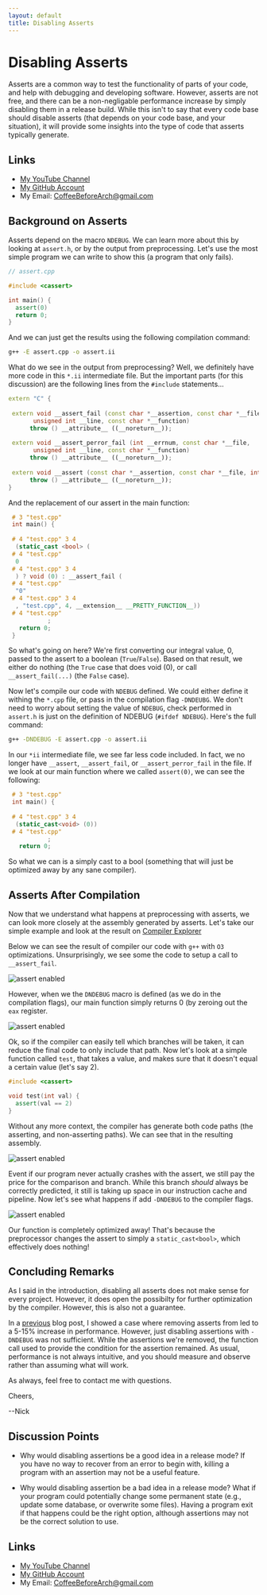 ```yaml
---
layout: default
title: Disabling Asserts
---
```


# Disabling Asserts

Asserts are a common way to test the functionality of parts of your code, and help with debugging and developing software. However, asserts are not free, and there can be a non-negligable performance increase by simply disabling them in a release build. While this isn't to say that every code base should disable asserts (that depends on your code base, and your situation), it will provide some insights into the type of code that asserts typically generate.

## Links

- [My YouTube Channel](https://www.youtube.com/channel/UCsi5-meDM5Q5NE93n_Ya7GA?view_as=subscriber)
- [My GitHub Account](https://github.com/CoffeeBeforeArch)
- My Email: CoffeeBeforeArch@gmail.com

## Background on Asserts

Asserts depend on the macro `NDEBUG`. We can learn more about this by looking at `assert.h`, or by the output from preprocessing. Let's use the most simple program we can write to show this (a program that only fails).

```cpp
// assert.cpp

#include <cassert>

int main() {
  assert(0)
  return 0;
}
````

And we can just get the results using the following compilation command: 

```bash
g++ -E assert.cpp -o assert.ii
```

What do we see in the output from preprocessing? Well, we definitely have more code in this `*.ii` intermediate file. But the important parts (for this discussion) are the following lines from the `#include` statements...

```cpp
extern "C" { 
 
 extern void __assert_fail (const char *__assertion, const char *__file,
       unsigned int __line, const char *__function)
      throw () __attribute__ ((__noreturn__));
  
 extern void __assert_perror_fail (int __errnum, const char *__file,
       unsigned int __line, const char *__function)
      throw () __attribute__ ((__noreturn__));
 
 extern void __assert (const char *__assertion, const char *__file, int    __line)
      throw () __attribute__ ((__noreturn__));
}
```

And the replacement of our assert in the main function:

```cpp
 # 3 "test.cpp"
 int main() {
 
 # 4 "test.cpp" 3 4
  (static_cast <bool> (
 # 4 "test.cpp"
  0
 # 4 "test.cpp" 3 4
  ) ? void (0) : __assert_fail (
 # 4 "test.cpp"
  "0"
 # 4 "test.cpp" 3 4
  , "test.cpp", 4, __extension__ __PRETTY_FUNCTION__))
 # 4 "test.cpp"
           ;
   return 0;
 }

```

So what's going on here? We're first converting our integral value, 0, passed to the assert to a boolean (`True`/`False`). Based on that result, we either do nothing (the `True` case that does void (0), or call `__assert_fail(...)` (the `False` case).  

Now let's compile our code with `NDEBUG` defined. We could either define it withing the `*.cpp` file, or pass in the compilation flag `-DNDEUBG`. We don't need to worry about setting the value of `NDEBUG`, check performed in `assert.h` is just on the definition of NDEBUG (`#ifdef NDEBUG`). Here's the full command:

```bash
g++ -DNDEBUG -E assert.cpp -o assert.ii
```

In our `*ii` intermediate file, we see far less code included. In fact, we no longer have `__assert`, `__assert_fail`, or `__assert_perror_fail` in the file. If we look at our main function where we called `assert(0)`, we can see the following:

```cpp
 # 3 "test.cpp"
 int main() {
 
 # 4 "test.cpp" 3 4
  (static_cast<void> (0))
 # 4 "test.cpp"
           ;
   return 0;
```

So what we can is a simply cast to a bool (something that will just be optimized away by any sane compiler).

## Asserts After Compilation

Now that we understand what happens at preprocessing with asserts, we can look more closely at the assembly generated by asserts. Let's take our simple example and look at the result on [Compiler Explorer](godbolt.org) 

Below we can see the result of compiler our code with `g++` with `O3` optimizations. Unsurprisingly, we see some the code to setup a call to `__assert_fail`.

![assert enabled](/assets/asserts/ce_assert_0.png)

However, when we the `DNDEBUG` macro is defined (as we do in the compilation flags), our main function simply returns 0 (by zeroing out the `eax` register.

![assert enabled](/assets/asserts/ce_assert0_dndebug.png)

Ok, so if the compiler can easily tell which branches will be taken, it can reduce the final code to only include that path. Now let's look at a simple function called `test`, that takes a value, and makes sure that it doesn't equal a certain value (let's say 2).

```cpp
#include <cassert>

void test(int val) {
  assert(val == 2)
}
```

Without any more context, the compiler has generate both code paths (the asserting, and non-asserting paths). We can see that in the resulting assembly.

![assert enabled](/assets/asserts/ce_assert_test.png)

Event if our program never actually crashes with the assert, we still pay the price for the comparison and branch. While this branch _should_ always be correctly predicted, it still is taking up space in our instruction cache and pipeline. Now let's see what happens if add `-DNDEBUG` to the compiler flags.

![assert enabled](/assets/asserts/ce_assert_test_dndebug.png)

Our function is completely optimized away! That's because the preprocessor changes the assert to simply a `static_cast<bool>`, which effectively does nothing!

## Concluding Remarks

As I said in the introduction, disabling all asserts does not make sense for every project. However, it does open the possibilty for further optimization by the compiler. However, this is also not a guarantee.

In a [previous](https://coffeebeforearch.github.io/2020/03/31/perf-gpgpu-sim.html) blog post, I showed a case where removing asserts from led to a 5-15% increase in performance. However, just disabling assertions with `-DNDEBUG` was  not sufficient. While the assertions we're removed, the function call used to provide the condition for the assertion remained. As usual, performance is not always intuitive, and you should measure and observe rather than assuming what will work.

As always, feel free to contact me with questions.

Cheers,

--Nick

## Discussion Points

- Why would disabling assertions be a good idea in a release mode? If you have no way to recover from an error to begin with, killing a program with an assertion may not be a useful feature.

- Why would disabling assertion be a bad idea in a release mode? What if your program could potentially change some permanent state (e.g., update some database, or overwrite some files). Having a program exit if that happens could be the right option, although assertions may not be the correct solution to use.

## Links

- [My YouTube Channel](https://www.youtube.com/channel/UCsi5-meDM5Q5NE93n_Ya7GA?view_as=subscriber)
- [My GitHub Account](https://github.com/CoffeeBeforeArch)
- My Email: CoffeeBeforeArch@gmail.com

